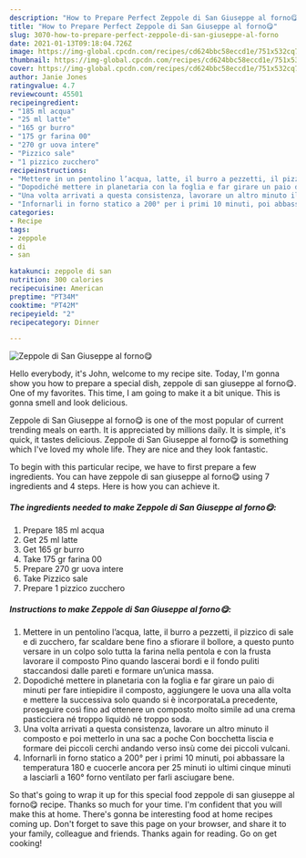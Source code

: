 ```yaml
---
description: "How to Prepare Perfect Zeppole di San Giuseppe al forno😋"
title: "How to Prepare Perfect Zeppole di San Giuseppe al forno😋"
slug: 3070-how-to-prepare-perfect-zeppole-di-san-giuseppe-al-forno
date: 2021-01-13T09:18:04.726Z
image: https://img-global.cpcdn.com/recipes/cd624bbc58eccd1e/751x532cq70/zeppole-di-san-giuseppe-al-forno😋-recipe-main-photo.jpg
thumbnail: https://img-global.cpcdn.com/recipes/cd624bbc58eccd1e/751x532cq70/zeppole-di-san-giuseppe-al-forno😋-recipe-main-photo.jpg
cover: https://img-global.cpcdn.com/recipes/cd624bbc58eccd1e/751x532cq70/zeppole-di-san-giuseppe-al-forno😋-recipe-main-photo.jpg
author: Janie Jones
ratingvalue: 4.7
reviewcount: 45501
recipeingredient:
- "185 ml acqua"
- "25 ml latte"
- "165 gr burro"
- "175 gr farina 00"
- "270 gr uova intere"
- "Pizzico sale"
- "1 pizzico zucchero"
recipeinstructions:
- "Mettere in un pentolino l’acqua, latte, il burro a pezzetti, il pizzico di sale e di zucchero, far scaldare bene fino a sfiorare il bollore, a questo punto versare in un colpo solo tutta la farina nella pentola e con la frusta lavorare il composto Pino quando lascerai bordi e il fondo puliti staccandosi dalle pareti e formare un’unica massa."
- "Dopodiché mettere in planetaria con la foglia e far girare un paio di minuti per fare intiepidire il composto, aggiungere le uova una alla volta e mettere la successiva solo quando si è incorporataLa precedente, proseguire così fino ad ottenere un composto molto simile ad una crema pasticciera né troppo liquidò né troppo soda."
- "Una volta arrivati a questa consistenza, lavorare un altro minuto il composto e poi metterlo in una sac a poche Con bocchetta liscia e formare dei piccoli cerchi andando verso insù come dei piccoli vulcani."
- "Infornarli in forno statico a 200° per i primi 10 minuti, poi abbassare la temperatura 180 e cuocerle ancora per 25 minuti io ultimi cinque minuti a lasciarli a 160° forno ventilato per farli asciugare bene."
categories:
- Recipe
tags:
- zeppole
- di
- san

katakunci: zeppole di san 
nutrition: 300 calories
recipecuisine: American
preptime: "PT34M"
cooktime: "PT42M"
recipeyield: "2"
recipecategory: Dinner

---
```



![Zeppole di San Giuseppe al forno😋](https://img-global.cpcdn.com/recipes/cd624bbc58eccd1e/751x532cq70/zeppole-di-san-giuseppe-al-forno😋-recipe-main-photo.jpg)

Hello everybody, it's John, welcome to my recipe site. Today, I'm gonna show you how to prepare a special dish, zeppole di san giuseppe al forno😋. One of my favorites. This time, I am going to make it a bit unique. This is gonna smell and look delicious.

Zeppole di San Giuseppe al forno😋 is one of the most popular of current trending meals on earth. It is appreciated by millions daily. It is simple, it's quick, it tastes delicious. Zeppole di San Giuseppe al forno😋 is something which I've loved my whole life. They are nice and they look fantastic.




To begin with this particular recipe, we have to first prepare a few ingredients. You can have zeppole di san giuseppe al forno😋 using 7 ingredients and 4 steps. Here is how you can achieve it.

<!--inarticleads1-->

##### The ingredients needed to make Zeppole di San Giuseppe al forno😋:

1. Prepare 185 ml acqua
1. Get 25 ml latte
1. Get 165 gr burro
1. Take 175 gr farina 00
1. Prepare 270 gr uova intere
1. Take Pizzico sale
1. Prepare 1 pizzico zucchero




<!--inarticleads2-->

##### Instructions to make Zeppole di San Giuseppe al forno😋:

1. Mettere in un pentolino l’acqua, latte, il burro a pezzetti, il pizzico di sale e di zucchero, far scaldare bene fino a sfiorare il bollore, a questo punto versare in un colpo solo tutta la farina nella pentola e con la frusta lavorare il composto Pino quando lascerai bordi e il fondo puliti staccandosi dalle pareti e formare un’unica massa.
1. Dopodiché mettere in planetaria con la foglia e far girare un paio di minuti per fare intiepidire il composto, aggiungere le uova una alla volta e mettere la successiva solo quando si è incorporataLa precedente, proseguire così fino ad ottenere un composto molto simile ad una crema pasticciera né troppo liquidò né troppo soda.
1. Una volta arrivati a questa consistenza, lavorare un altro minuto il composto e poi metterlo in una sac a poche Con bocchetta liscia e formare dei piccoli cerchi andando verso insù come dei piccoli vulcani.
1. Infornarli in forno statico a 200° per i primi 10 minuti, poi abbassare la temperatura 180 e cuocerle ancora per 25 minuti io ultimi cinque minuti a lasciarli a 160° forno ventilato per farli asciugare bene.




So that's going to wrap it up for this special food zeppole di san giuseppe al forno😋 recipe. Thanks so much for your time. I'm confident that you will make this at home. There's gonna be interesting food at home recipes coming up. Don't forget to save this page on your browser, and share it to your family, colleague and friends. Thanks again for reading. Go on get cooking!
